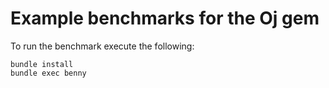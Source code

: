 # Example benchmarks for the Oj gem

To run the benchmark execute the following:
```
bundle install
bundle exec benny
```